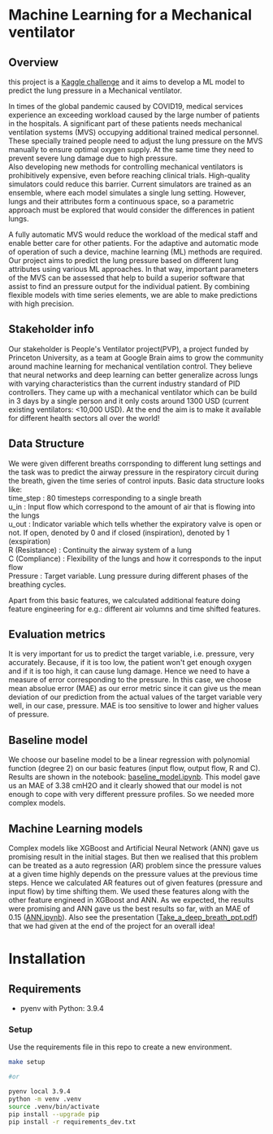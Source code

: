 # Machine Learning for a Mechanical ventilator
## Overview
this project is a [Kaggle challenge](https://www.kaggle.com/competitions/ventilator-pressure-prediction) and it aims to develop a ML model to predict the lung pressure in a Mechanical ventilator.  <br>

In times of the global pandemic caused by COVID19, medical services experience an exceeding workload caused by the large number of patients in the hospitals. A significant part of these patients needs mechanical ventilation systems (MVS) occupying additional trained medical personnel. These specially trained people need to adjust the lung pressure on the MVS manually to ensure optimal oxygen supply. At the same time they need to prevent severe lung damage due to high pressure. <br> 
Also developing new methods for controlling mechanical ventilators is prohibitively expensive, even before reaching clinical trials. High-quality simulators could reduce this barrier. Current simulators are trained as an ensemble, where each model simulates a single lung setting. However, lungs and their attributes form a continuous space, so a parametric approach must be explored that would consider the differences in patient lungs.  <br>

A fully automatic MVS would reduce the workload of the medical staff and enable better care for other patients. For the adaptive and automatic mode of operation of such a device, machine learning (ML) methods are required. Our project aims to predict the lung pressure based on different lung attributes using various ML approaches. In that way, important parameters of the MVS can be assessed that help to build a superior software that assist to find an pressure output for the individual patient. By combining flexible models with time series elements, we are able to make predictions with high precision.

## Stakeholder info
Our stakeholder is People's Ventilator project(PVP), a project funded by Princeton University, as a team at Google Brain aims to grow the community around machine learning for mechanical ventilation control. They believe that neural networks and deep learning can better generalize across lungs with varying characteristics than the current industry standard of PID controllers. They came up with a mechanical ventilator which can be build in 3 days by a single person and it only costs around 1300 USD (current existing ventilators: <10,000 USD). At the end the aim is to make it available for different health sectors all over the world!

## Data Structure
We were given different breaths corrsponding to different lung settings and the task was to predict the airway pressure in the respiratory circuit during the breath, given the time series of control inputs. Basic data structure looks like: <br> 
time_step : 80 timesteps corresponding to a single breath <br> 
u_in : Input flow which correspond to the amount of air that is flowing into the lungs <br> 
u_out : Indicator variable which tells whether the expiratory valve is open or not. If open, denoted by 0 and if closed (inspiration), denoted by  1 (exspiration) <br> 
R (Resistance) : Continuity the airway system of a lung <br>
C (Compliance) : Flexibility of the lungs and how it corresponds to the input flow <br>
Pressure : Target variable. Lung pressure during different phases of the breathing cycles.

Apart from this basic features, we calculated additional feature doing feature engineering for e.g.: different air volumns and time shifted features.

## Evaluation metrics
It is very important for us to predict the target variable, i.e. pressure, very accurately. Because, if it is too low, the patient won't get enough oxygen and if it is too high, it can cause lung damage. Hence we need to have a measure of error corresponding to the pressure. In this case, we choose 
mean absolue error (MAE) as our error metric since it can give us the mean deviation of our prediction from the actual values of the target variable very well, in our case, pressure. MAE is too sensitive to lower and higher values of pressure.

## Baseline model
We choose our baseline model to be a linear regression with polynomial function (degree 2) on our basic features (input flow, output flow, R and C). 
Results are shown in the notebook: [baseline_model.ipynb](https://github.com/Lue-C/CapStone/blob/main/models/baseline_model.ipynb). This model gave us an MAE of 3.38 cmH2O and it clearly showed that our model is not enough to cope with very different pressure profiles. So we needed more complex models.

## Machine Learning models
Complex models like XGBoost and Artificial Neural Network (ANN) gave us promising result in the initial stages. But then we realised that this problem can be 
treated as a auto regression (AR) problem since the pressure values at a given time highly depends on the pressure values at the previous time steps. Hence we calculated AR features out of given features (pressure and input flow) by time shifting them. We used these features along with the other feature engineed in XGBoost and ANN. As we expected, the results were promising and ANN gave us the best results so far, with an MAE of 0.15 ([ANN.ipynb](https://github.com/Lue-C/CapStone/blob/main/models/ANN.ipynb)). Also see the presentation ([Take_a_deep_breath_ppt.pdf](https://github.com/Lue-C/CapStone/blob/main/Take_a_deep_breath_ppt.pdf)) that we had given at the end of the project for an overall idea!

# Installation
## Requirements

- pyenv with Python: 3.9.4

### Setup

Use the requirements file in this repo to create a new environment.

```BASH
make setup

#or

pyenv local 3.9.4
python -m venv .venv
source .venv/bin/activate
pip install --upgrade pip
pip install -r requirements_dev.txt
```

